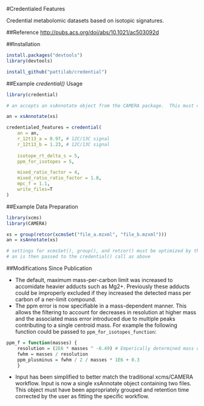 
#Credentialed Features

Credential metabolomic datasets based on isotopic signatures.

##Reference
http://pubs.acs.org/doi/abs/10.1021/ac503092d


##Installation
````r
install.packages("devtools")
library(devtools)

install_github("pattilab/credential")
````


##Example _credential()_ Usage
````r
library(credential)

# an accepts an xsAnnotate object from the CAMERA package.  This must contain grouping information between the two peaks as well. See below.

an = xsAnnotate(xs)

credentialed_features = credential(
	an = an,
	r_12t13_a = 0.97, # 12C/13C signal
	r_12t13_b = 1.23, # 12C/13C signal
	
	isotope_rt_delta_s = 5,
	ppm_for_isotopes = 5,

	mixed_ratio_factor = 4,
	mixed_ratio_ratio_factor = 1.8,
	mpc_f = 1.1,
	write_files=T
)
````

##Example Data Preparation
````r
library(xcms)
library(CAMERA)

xs = group(retcor(xcmsSet("file_a.mzxml", "file_b.mzxml")))
an = xsAnnotate(xs)

# settings for xcmsSet(), group(), and retcor() must be optimized by the user
# an is then passed to the credential() call as above
````

##Modifications Since Publication
 - The default, maximum mass-per-carbon limit was increased to accomidate heavier adducts such as Mg2+.  Previously these adducts could be improperly excluded if they increased the detected mass per carbon of a ner-limit compound.
 - The ppm error is now specifiable in a mass-dependent manner.  This allows the filtering to account for decreases in resolution at higher mass and the associated mass error introduced due to multiple peaks contributing to a single centroid mass.  For example the following function could be passed to `ppm_for_isotopes_function`:
````r
ppm_f = function(masses) {
    resolution = (2E6 * masses ^ -0.49) # Emperically determined mass dependence of resolution
    fwhm = masses / resolution
    ppm_plusminus = fwhm / 2 / masses * 1E6 + 0.3
    }
````
 - Input has been simplified to better match the traditional xcms/CAMERA workflow.  Input is now a single xsAnnotate object containing two files.  This object must have been appropriately grouped and retention time corrected by the user as fitting the specific workflow.